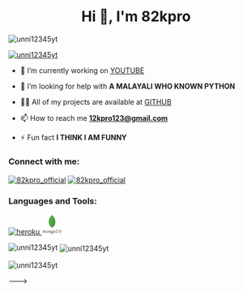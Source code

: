 <h1 align="center">Hi 👋, I'm 82kpro</h1>
<p align="left"> <img src="https://komarev.com/ghpvc/?username=unni12345yt&label=Profile%20views&color=0e75b6&style=flat" alt="unni12345yt" /> </p>

<p align="left"> <a href="https://github.com/ryo-ma/github-profile-trophy"><img src="https://github-profile-trophy.vercel.app/?username=unni12345yt" alt="unni12345yt" /></a> </p>

- 🔭 I’m currently working on [YOUTUBE](https://t.me/NATASHA345BOT)

- 🤝 I’m looking for help with **A MALAYALI WHO KNOWN PYTHON**

- 👨‍💻 All of my projects are available at [GITHUB](GITHUB)

- 📫 How to reach me **12kpro123@gmail.com**

- ⚡ Fun fact **I THINK I AM FUNNY**

<h3 align="left">Connect with me:</h3>
<p align="left">
<a href="https://instagram.com/82kpro_official" target="blank"><img align="center" src="https://raw.githubusercontent.com/rahuldkjain/github-profile-readme-generator/master/src/images/icons/Social/instagram.svg" alt="82kpro_official" height="30" width="40" /></a>
<a href="https://www.youtube.com/c/82kpro_official" target="blank"><img align="center" src="https://raw.githubusercontent.com/rahuldkjain/github-profile-readme-generator/master/src/images/icons/Social/youtube.svg" alt="82kpro_official" height="30" width="40" /></a>
</p>

<h3 align="left">Languages and Tools:</h3>
<p align="left"> <a href="https://heroku.com" target="_blank" rel="noreferrer"> <img src="https://www.vectorlogo.zone/logos/heroku/heroku-icon.svg" alt="heroku" width="40" height="40"/> </a> <a href="https://www.mongodb.com/" target="_blank" rel="noreferrer"> <img src="https://raw.githubusercontent.com/devicons/devicon/master/icons/mongodb/mongodb-original-wordmark.svg" alt="mongodb" width="40" height="40"/> </a> </p>

<p><img align="left" src="https://github-readme-stats.vercel.app/api/top-langs?username=unni12345yt&show_icons=true&locale=en&layout=compact" alt="unni12345yt" /></p>

<p>&nbsp;<img align="center" src="https://github-readme-stats.vercel.app/api?username=unni12345yt&show_icons=true&locale=en" alt="unni12345yt" /></p>

<p><img align="center" src="https://github-readme-streak-stats.herokuapp.com/?user=unni12345yt&" alt="unni12345yt" /></p>

--->
